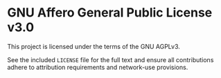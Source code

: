 # GNU Affero General Public License v3.0

This project is licensed under the terms of the GNU AGPLv3.

See the included `LICENSE` file for the full text and ensure all contributions adhere to attribution requirements and network-use provisions.
